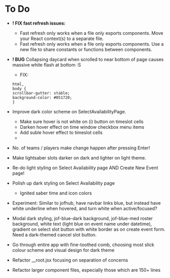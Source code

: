 # To Do

- **! FIX fast refresh issues:**
  - Fast refresh only works when a file only exports components. Move your React context(s) to a separate file.
  - Fast refresh only works when a file only exports components. Use a new file to share constants or functions between components.

- **! BUG** Collapsing daycard when scrolled to near bottom of page causes massive white flash at bottom :S
  - FIX:

  ```
  html,
  body {
  scrollbar-gutter: stable;
  background-color: #051720;
  }

  ```

- Improve dark color scheme on SelectAvailabilityPage.
  - Make sure hover is not white on (i) button on timeslot cells
  - Darken hover effect on time window checkbox menu items
  - Add suble hover effect to timeslot cells
  -

- No. of teams / players make change happen after pressing Enter!

- Make lightsaber slots darker on dark and lighter on light theme.

- Re-do light styling on Select Availability page AND Create New Event page!

- Polish up dark styling on Select Availability page
  - Ignited saber time and icon colors

- Experiment: Similar to jofhub, have navbar links blue, but instead have white underline when hovered, and turn white when active/focused?

- Modal dark styling, jof-blue-dark background, jof-blue-med roster background, white text (light blue on event name under datetime), gradient on select slot button with white border as on create event form. Need a dark-themed cancel slot button.

- Go through entire app with fine-toothed comb, choosing most slick colour scheme and visual design for dark theme

- Refactor \_\_root.jsx focusing on separation of concerns

- Refactor larger component files, especially those which are 150+ lines
